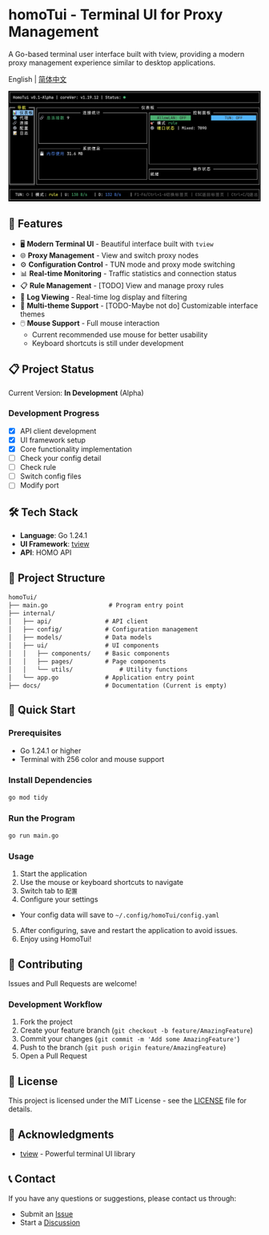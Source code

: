 # homoTui - Terminal UI for Proxy Management

A Go-based terminal user interface built with tview, providing a modern proxy management experience similar to desktop applications.

English | [简体中文](README_ZH.md)

![demo image](static/image.png)

## 🚀 Features

- 🖥️ **Modern Terminal UI** - Beautiful interface built with `tview`
- 🌐 **Proxy Management** - View and switch proxy nodes
- ⚙️ **Configuration Control** - TUN mode and proxy mode switching
- 📊 **Real-time Monitoring** - Traffic statistics and connection status
- 📋 **Rule Management** - [TODO] View and manage proxy rules
- 📝 **Log Viewing** - Real-time log display and filtering
- 🎨 **Multi-theme Support** - [TODO-Maybe not do] Customizable interface themes
- 🖱️ **Mouse Support** - Full mouse interaction
  - Current recommended use mouse for better usability
  - Keyboard shortcuts is still under development

## 📋 Project Status

Current Version: **In Development** (Alpha)

### Development Progress

- [x] API client development
- [x] UI framework setup
- [x] Core functionality implementation
- [ ] Check your config detail
- [ ] Check rule
- [ ] Switch config files
- [ ] Modify port

## 🛠️ Tech Stack

- **Language**: Go 1.24.1
- **UI Framework**: [tview](https://github.com/rivo/tview)
- **API**: HOMO API

## 📁 Project Structure

```
homoTui/
├── main.go                 # Program entry point
├── internal/
│   ├── api/               # API client
│   ├── config/            # Configuration management
│   ├── models/            # Data models
│   ├── ui/                # UI components
│   │   ├── components/    # Basic components
│   │   ├── pages/         # Page components
│   │   └── utils/             # Utility functions
│   └── app.go             # Application entry point
├── docs/                  # Documentation (Current is empty)
```

## 🚀 Quick Start

### Prerequisites

- Go 1.24.1 or higher
- Terminal with 256 color and mouse support

### Install Dependencies

```bash
go mod tidy
```

### Run the Program

```bash
go run main.go
```

### Usage

1. Start the application
2. Use the mouse or keyboard shortcuts to navigate
3. Switch tab to `配置`
4. Configure your settings
  - Your config data will save to `~/.config/homoTui/config.yaml`
5. After configuring, save and restart the application to avoid issues.
6. Enjoy using HomoTui!

## 🤝 Contributing

Issues and Pull Requests are welcome!

### Development Workflow

1. Fork the project
2. Create your feature branch (`git checkout -b feature/AmazingFeature`)
3. Commit your changes (`git commit -m 'Add some AmazingFeature'`)
4. Push to the branch (`git push origin feature/AmazingFeature`)
5. Open a Pull Request

## 📄 License

This project is licensed under the MIT License - see the [LICENSE](LICENSE) file for details.

## 🙏 Acknowledgments

- [tview](https://github.com/rivo/tview) - Powerful terminal UI library

## 📞 Contact

If you have any questions or suggestions, please contact us through:

- Submit an [Issue](https://github.com/FlySky-z/homoTui/issues)
- Start a [Discussion](https://github.com/FlySky-z/homoTui/discussions)
